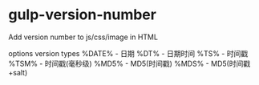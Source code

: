 # gulp-version-number
Add version number to js/css/image in HTML


options
version types
%DATE% - 日期
%DT% - 日期时间
%TS% - 时间戳
%TSM% - 时间戳(毫秒级)
%MD5% - MD5(时间戳)
%MDS% - MD5(时间戳+salt)
